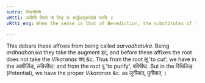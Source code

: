 ```yaml
---
sutra: लिङाशिषि
vRtti: आशिषि विषये यो लिङ् स आर्द्धधातुकसंज्ञो भवति ॥
vRtti_eng: When the sense is that of Benediction, the substitutes of '_lin_' are called '_ardhadhatuka_', i. e. the personal endings of the Benedictive are '_ardhadhatuka_'.

---
```

This debars these affixes from being called _sarvadhatuka_. Being _ardhadhatuka_ they take the augment इट्, and before these affixes the root does not take the _Vikaranas_ शप् &c. Thus from the root लू 'to cut', we have in the आशीर्लिङ्, लविसीष्ट; and from the root पू 'to purify', पविषीष्ट. But in the विधिलिङ् (Potential), we have the proper _Vikaranas_ &c. as लुनीयात्, पुनीयात् ।